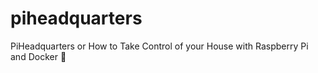 # piheadquarters
PiHeadquarters or How to Take Control of your House with Raspberry Pi and Docker :whale:
